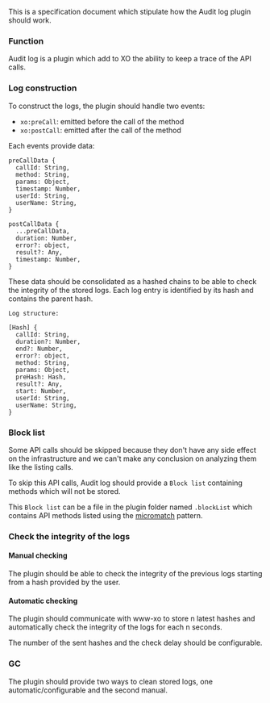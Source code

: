 This is a specification document which stipulate how the Audit log plugin should work.

### Function

Audit log is a plugin which add to XO the ability to keep a trace of the API calls.

### Log construction

To construct the logs, the plugin should handle two events:

- `xo:preCall`: emitted before the call of the method
- `xo:postCall`: emitted after the call of the method

Each events provide data:

```
preCallData {
  callId: String,
  method: String,
  params: Object,
  timestamp: Number,
  userId: String,
  userName: String,
}

postCallData {
  ...preCallData,
  duration: Number,
  error?: object,
  result?: Any,
  timestamp: Number,
}
```

These data should be consolidated as a hashed chains to be able to check the integrity of the stored logs. Each log entry is identified by its hash and contains the parent hash.

```
Log structure:

[Hash] {
  callId: String,
  duration?: Number,
  end?: Number,
  error?: object,
  method: String,
  params: Object,
  preHash: Hash,
  result?: Any,
  start: Number,
  userId: String,
  userName: String,
}
```

### Block list

Some API calls should be skipped because they don't have any side effect on the infrastructure and we can't make any conclusion on analyzing them like the listing calls.

To skip this API calls, Audit log should provide a `Block list` containing methods which will not be stored.

This `Block list` can be a file in the plugin folder named `.blockList` which contains API methods listed using the [micromatch](https://github.com/micromatch/micromatch) pattern.


### Check the integrity of the logs

#### Manual checking

The plugin should be able to check the integrity of the previous logs starting from a hash provided by the user.

#### Automatic checking

The plugin should communicate with www-xo to store n latest hashes and automatically check the integrity of the logs for each n seconds.

The number of the sent hashes and the check delay should be configurable.

### GC

The plugin should provide two ways to clean stored logs, one automatic/configurable and the second manual.
